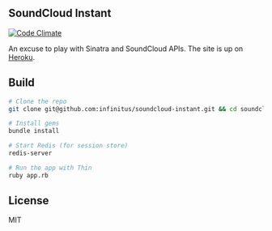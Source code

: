 ## SoundCloud Instant

[![Code Climate](https://codeclimate.com/github/infinitus/soundcloud-instant/badges/gpa.svg)](https://codeclimate.com/github/infinitus/soundcloud-instant)

An excuse to play with Sinatra and SoundCloud APIs. The site is up on [Heroku](http://soundcloudinstant.herokuapp.com).

## Build

```sh
# Clone the repo
git clone git@github.com:infinitus/soundcloud-instant.git && cd soundcloud-instant

# Install gems
bundle install

# Start Redis (for session store)
redis-server

# Run the app with Thin
ruby app.rb
```

## License

MIT
